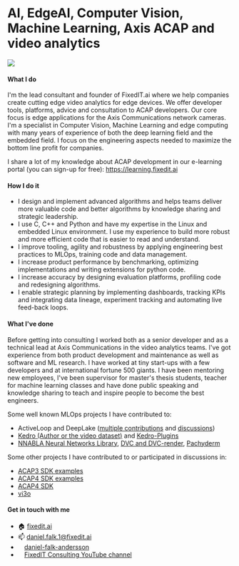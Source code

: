 # AI, EdgeAI, Computer Vision, Machine Learning, Axis ACAP and video analytics

<img src="https://fixedit-public-hosted.s3.eu-north-1.amazonaws.com/graphics/cover2.jpg"/>

#### What I do
I'm the lead consultant and founder of FixedIT.ai where we help companies create cutting edge video analytics for edge devices. We offer developer tools, platforms, advice and consultation to ACAP developers. Our core focus is edge applications for the Axis Communications network cameras. I'm a specialist in Computer Vision, Machine Learning and edge computing with many years of experience of both the deep learning field and the embedded field. I focus on the engineering aspects needed to maximize the bottom line profit for companies.

I share a lot of my knowledge about ACAP development in our e-learning portal (you can sign-up for free): https://learning.fixedit.ai

#### How I do it
* I design and implement advanced algorithms and helps teams deliver more valuable code and better algorithms by knowledge sharing and strategic leadership.
* I use C, C++ and Python and have my expertise in the Linux and embedded Linux environment. I use my experience to build more robust and more efficient code that is easier to read and understand.
* I improve tooling, agility and robustness by applying engineering best practices to MLOps, training code and data management.
* I increase product performance by benchmarking, optimizing implementations and writing extensions for python code.
* I increase accuracy by designing evaluation platforms, profiling code and redesigning algorithms.
* I enable strategic planning by implementing dashboards, tracking KPIs and integrating data lineage, experiment tracking and automating live feed-back loops.

#### What I've done
Before getting into consulting I worked both as a senior developer and as a technical lead at Axis Communications in the video analytics teams. I've got experience from both product development and maintenance as well as software and ML research. I have worked at tiny start-ups with a few developers and at international fortune 500 giants. I have been mentoring new employees, I've been supervisor for master's thesis students, teacher for machine learning classes and have done public speaking and knowledge sharing to teach and inspire people to become the best engineers.

Some well known MLOps projects I have contributed to:
- ActiveLoop and DeepLake ([multiple contributions](https://github.com/activeloopai/deeplake/pulls?q=author%3Adaniel-falk+) and [discussions](https://github.com/activeloopai/deeplake/issues?q=is%3Aissue+author%3Adaniel-falk+))
- [Kedro (Author or the video dataset)](https://github.com/kedro-org/kedro/pulls?q=author%3Adaniel-falk+) and [Kedro-Plugins](https://github.com/kedro-org/kedro-plugins/issues?q=author%3Adaniel-falk+)
- [NNABLA Neural Networks Library](https://github.com/sony/nnabla/issues?q=author%3Adaniel-falk+), [DVC and DVC-render](https://github.com/iterative/dvc-render/issues?q=author%3Adaniel-falk+), [Pachyderm](https://github.com/pachyderm/pachyderm/issues?q=author%3Adaniel-falk+)

Some other projects I have contributed to or participated in discussions in:
- [ACAP3 SDK examples](https://github.com/AxisCommunications/acap3-examples/issues?q=author%3Adaniel-falk+)
- [ACAP4 SDK examples](https://github.com/AxisCommunications/acap-computer-vision-sdk-examples/issues?q=author%3Adaniel-falk+)
- [ACAP4 SDK](https://github.com/AxisCommunications/acap-computer-vision-sdk/issues?q=author%3Adaniel-falk+)
- [vi3o](https://github.com/hakanardo/vi3o/issues?q=author%3Adaniel-falk+)

#### Get in touch with me

- :house: [fixedit.ai](https://fixedit.ai)
- 📫 daniel.falk.1@fixedit.ai
- <img src="https://content.linkedin.com/content/dam/me/business/en-us/amp/brand-site/v2/bg/LI-Bug.svg.original.svg" width="10" height="10"/> [daniel-falk-andersson](https://www.linkedin.com/in/daniel-falk-andersson/)
- <img src="https://fixedit-public-hosted.s3.eu-north-1.amazonaws.com/graphics/yt_logo_rgb_light.png" height="10"/> [FixedIT Consulting YouTube channel](https://www.youtube.com/channel/UCU6flV4LcfHUB8SD33_fuNQ)
